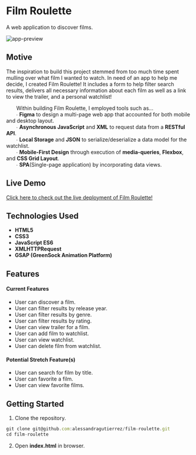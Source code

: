 # Film Roulette
A web application to discover films.

![app-preview](https://user-images.githubusercontent.com/82188718/128579926-d9fbad09-6abc-4d49-9426-dda2125fd6ba.gif)

## Motive
The inspiration to build this project stemmed from too much time spent mulling over what film I wanted to watch. In need of an app to help me decide, I created Film Roulette! It includes a form to help filter search results, delivers all necessary information about each film as well as a link to view the trailer, and a personal watchlist!

&nbsp;&nbsp;&nbsp;&nbsp;&nbsp;&nbsp; Within building Film Roulette, I employed tools such as...   
&nbsp;&nbsp;&nbsp;&nbsp;&nbsp;&nbsp; ∙ __Figma__ to design a multi-page web app that accounted for both mobile and desktop layout.  
&nbsp;&nbsp;&nbsp;&nbsp;&nbsp;&nbsp; ∙ __Asynchronous JavaScript__ and __XML__ to request data from a __RESTful API__.   
&nbsp;&nbsp;&nbsp;&nbsp;&nbsp;&nbsp; ∙ __Local Storage__ and __JSON__ to serialize/deserialize a data model for the watchlist.  
&nbsp;&nbsp;&nbsp;&nbsp;&nbsp;&nbsp; ∙ __Mobile-First Design__ through execution of __media-queries__, __Flexbox__, and __CSS Grid Layout__.  
&nbsp;&nbsp;&nbsp;&nbsp;&nbsp;&nbsp; ∙ __SPA__(Single-page application) by incorporating data views.  

## Live Demo
[Click here to check out the live deployment of Film Roulette!](https://alessandragutierrez.github.io/film-roulette/)

## Technologies Used
- __HTML5__
- __CSS3__
- __JavaScript ES6__
- __XMLHTTPRequest__
- __GSAP (GreenSock Animation Platform)__

## Features

#### Current Features
- User can discover a film.
- User can filter results by release year.
- User can filter results by genre.
- User can filter results by rating.
- User can view trailer for a film.
- User can add film to watchlist.
- User can view watchlist.
- User can delete film from watchlist.

#### Potential Stretch Feature(s)
- User can search for film by title.
- User can favorite a film.
- User can view favorite films.

## Getting Started
1. Clone the repository.
```javascript
git clone git@github.com:alessandragutierrez/film-roulette.git
cd film-roulette
```
2. Open __index.html__ in browser.
